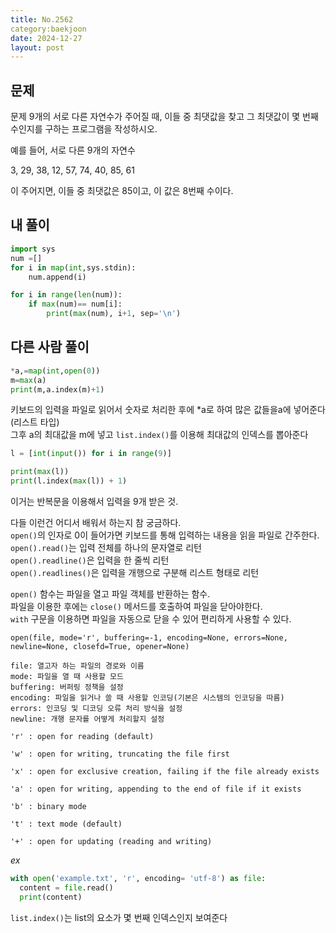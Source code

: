 ```yaml
---
title: No.2562
category:baekjoon
date: 2024-12-27
layout: post
---
```

문제
---
문제
9개의 서로 다른 자연수가 주어질 때, 이들 중 최댓값을 찾고 그 최댓값이 몇 번째 수인지를 구하는 프로그램을 작성하시오.  

예를 들어, 서로 다른 9개의 자연수  

3, 29, 38, 12, 57, 74, 40, 85, 61  

이 주어지면, 이들 중 최댓값은 85이고, 이 값은 8번째 수이다.  

내 풀이
--  

```python
import sys
num =[]
for i in map(int,sys.stdin):
    num.append(i)

for i in range(len(num)):
    if max(num)== num[i]:
        print(max(num), i+1, sep='\n')
```

다른 사람 풀이
-- 

```python
*a,=map(int,open(0))
m=max(a)
print(m,a.index(m)+1)
```  
키보드의 입력을 파일로 읽어서 숫자로 처리한 후에 *a로 하여 많은 값들을a에 넣어준다(리스트 타입)  
그후 a의 최대값을 m에 넣고 `list.index()`를 이용해 최대값의 인덱스를 뽑아준다  

```python
l = [int(input()) for i in range(9)]

print(max(l))
print(l.index(max(l)) + 1)
```
이거는 반복문을 이용해서 입력을 9개 받은 것.  


다들 이런건 어디서 배워서 하는지 참 궁금하다.  
`open()`의 인자로 0이 들어가면 키보드를 통해 입력하는 내용을 읽을 파일로 간주한다.  
`open().read()`는 입력 전체를 하나의 문자열로 리턴  
`open().readline()`은 입력을 한 줄씩 리턴  
`open().readlines()`은 입력을 개행으로 구분해 리스트 형태로 리턴  

`open()` 함수는 파일을 열고 파일 객체를 반환하는 함수.  
파일을 이용한 후에는 `close()` 메서드를 호출하여 파일을 닫아야한다.  
`with` 구문을 이용하면 파일을 자동으로 닫을 수 있어 편리하게 사용할 수 있다.  

```
open(file, mode='r', buffering=-1, encoding=None, errors=None, newline=None, closefd=True, opener=None)

file: 열고자 하는 파일의 경로와 이름
mode: 파일을 열 때 사용할 모드
buffering: 버퍼링 정책을 설정
encoding: 파일을 읽거나 쓸 때 사용할 인코딩(기본은 시스템의 인코딩을 따름)
errors: 인코딩 및 디코딩 오류 처리 방식을 설정
newline: 개행 문자를 어떻게 처리할지 설정

'r' : open for reading (default)

'w' : open for writing, truncating the file first

'x' : open for exclusive creation, failing if the file already exists

'a' : open for writing, appending to the end of file if it exists

'b' : binary mode

't' : text mode (default)

'+' : open for updating (reading and writing)
```

*ex*  
```python
with open('example.txt', 'r', encoding= 'utf-8') as file:
  content = file.read()
  print(content)
```

`list.index()`는  list의 요소가 몇 번째 인덱스인지 보여준다  


